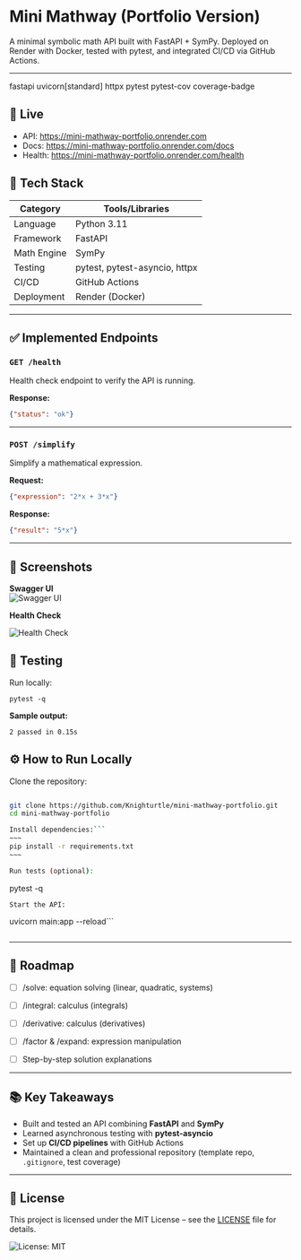 # Mini Mathway (Portfolio Version)

A minimal symbolic math API built with FastAPI + SymPy. Deployed on Render with Docker, tested with pytest, and integrated CI/CD via GitHub Actions.

---

fastapi
uvicorn[standard]
httpx
pytest
pytest-cov
coverage-badge

## 🚀 Live
- API: https://mini-mathway-portfolio.onrender.com
- Docs: https://mini-mathway-portfolio.onrender.com/docs
- Health: https://mini-mathway-portfolio.onrender.com/health


## 🚀 Tech Stack
| Category        | Tools/Libraries                  |
|-----------------|----------------------------------|
| Language        | Python 3.11                      |
| Framework       | FastAPI                          |
| Math Engine     | SymPy                            |
| Testing         | pytest, pytest-asyncio, httpx    |
| CI/CD           | GitHub Actions                   |
| Deployment      | Render (Docker)                  |


---

## ✅ Implemented Endpoints

### `GET /health`
Health check endpoint to verify the API is running.

**Response:**
~~~json
{"status": "ok"}
~~~

---

### `POST /simplify`
Simplify a mathematical expression.

**Request:**
~~~json
{"expression": "2*x + 3*x"}
~~~

**Response:**
~~~json
{"result": "5*x"}
~~~

---

## 📸 Screenshots

**Swagger UI**  
![Swagger UI](assets/swagger-ui.jpg)




**Health Check**  


![Health Check](assets/health-check.jpg)






## 🧪 Testing

Run locally:
~~~
pytest -q
~~~

**Sample output:**
~~~text
2 passed in 0.15s
~~~



## ⚙️ How to Run Locally

Clone the repository:
```bash

git clone https://github.com/Knighturtle/mini-mathway-portfolio.git
cd mini-mathway-portfolio

Install dependencies:```
~~~
pip install -r requirements.txt
~~~

Run tests (optional):
```
pytest -q
```
Start the API:
```
uvicorn main:app --reload```
```
```
 
---




## 🚀 Roadmap
- [ ] /solve: equation solving (linear, quadratic, systems)
- [ ] /integral: calculus (integrals)
- [ ] /derivative: calculus (derivatives)
- [ ] /factor & /expand: expression manipulation
- [ ] Step-by-step solution explanations


---

## 📚 Key Takeaways
- Built and tested an API combining **FastAPI** and **SymPy**  
- Learned asynchronous testing with **pytest-asyncio**  
- Set up **CI/CD pipelines** with GitHub Actions  
- Maintained a clean and professional repository (template repo, `.gitignore`, test coverage)  

---

## 📜 License
This project is licensed under the MIT License – see the [LICENSE](./LICENSE) file for details.  

![License: MIT](https://img.shields.io/badge/License-MIT-yellow.svg)
